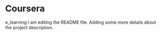 # Coursera
e_learning
I am editing the README file. Adding some more details about the project description.
